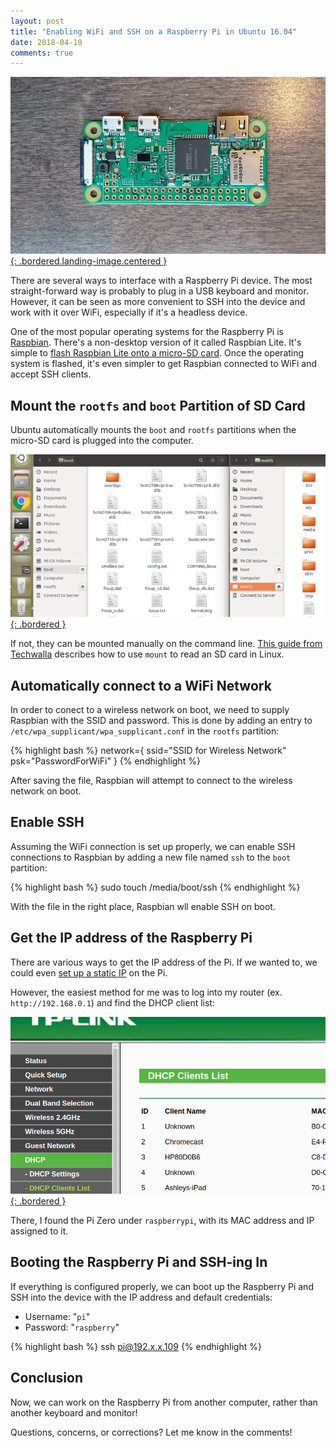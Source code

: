 ```yaml
---
layout: post
title: "Enabling WiFi and SSH on a Raspberry Pi in Ubuntu 16.04"
date: 2018-04-10
comments: true
---
```


[![Pi Zero W](/assets/images/posts/bare-pi.png){: .bordered.landing-image.centered }](/assets/images/posts/bare-pi.png)

There are several ways to interface with a Raspberry Pi device. The most straight-forward way is probably to plug in a USB keyboard and monitor. However, it can be seen as more convenient to SSH into the device and work with it over WiFi, especially if it's a headless device.

One of the most popular operating systems for the Raspberry Pi is [Raspbian](https://www.raspberrypi.org/downloads/raspbian/). There's a non-desktop version of it called Raspbian Lite. It's simple to [flash Raspbian Lite onto a micro-SD card](https://www.raspberrypi.org/documentation/installation/installing-images/). Once the operating system is flashed, it's even simpler to get Raspbian connected to WiFi and accept SSH clients.

## Mount the `rootfs` and `boot` Partition of SD Card

Ubuntu automatically mounts the `boot` and `rootfs` partitions when the micro-SD card is plugged into the computer.

[![Pi Partitions Ubuntu](/assets/images/posts/pi-partition-ubuntu.png){: .bordered }](/assets/images/posts/pi-partition-ubuntu.png)

If not, they can be mounted manually on the command line. [This guide from Techwalla](https://www.techwalla.com/articles/how-to-mount-an-sd-card-in-linux) describes how to use `mount` to read an SD card in Linux.

## Automatically connect to a WiFi Network

In order to conect to a wireless network on boot, we need to supply Raspbian with the SSID and password. This is done by  adding an entry to `/etc/wpa_supplicant/wpa_supplicant.conf` in the `rootfs` partition:

{% highlight bash %}
network={
    ssid="SSID for Wireless Network"
    psk="PasswordForWiFi"
}
{% endhighlight %}

After saving the file, Raspbian will attempt to connect to the wireless network on boot.

## Enable SSH

Assuming the WiFi connection is set up properly, we can enable SSH connections to Raspbian by adding a new file named `ssh` to the `boot` partition:

{% highlight bash %}
sudo touch /media/boot/ssh
{% endhighlight %}

With the file in the right place, Raspbian wll enable SSH on boot.

## Get the IP address of the Raspberry Pi

There are various ways to get the IP address of the Pi. If we wanted to, we could even [set up a static IP](https://raspberrypi.stackexchange.com/questions/37920/how-do-i-set-up-networking-wifi-static-ip-address/74428#74428) on the Pi.

However, the easiest method for me was to log into my router (ex. `http://192.168.0.1`) and find the DHCP client list:

[![DHCP List](/assets/images/posts/dhcp-list.png){: .bordered }](/assets/images/posts/dhcp-list.png)

There, I found the Pi Zero under `raspberrypi`, with its MAC address and IP assigned to it.

## Booting the Raspberry Pi and SSH-ing In

If everything is configured properly, we can boot up the Raspberry Pi and SSH into the device with the IP address and default credentials:

* Username: "`pi`"
* Password: "`raspberry`"

{% highlight bash %}
ssh pi@192.x.x.109
{% endhighlight %}

## Conclusion

Now, we can work on the Raspberry Pi from another computer, rather than another keyboard and monitor! 

Questions, concerns, or corrections? Let me know in the comments!
